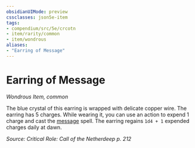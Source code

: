 ```yaml
---
obsidianUIMode: preview
cssclasses: json5e-item
tags:
- compendium/src/5e/crcotn
- item/rarity/common
- item/wondrous
aliases: 
- "Earring of Message"
---
```

# Earring of Message
*Wondrous Item, common*  


The blue crystal of this earring is wrapped with delicate copper wire. The earring has 5 charges. While wearing it, you can use an action to expend 1 charge and cast the [message](/Systems/5e/spells/message.md) spell. The earring regains `1d4 + 1` expended charges daily at dawn.

*Source: Critical Role: Call of the Netherdeep p. 212*